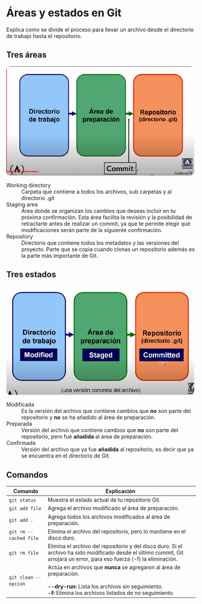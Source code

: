 # Áreas y estados en Git

Explica como se divide el proceso para llevar un archivo desde el directorio de trabajo hasta el repositorio.

## Tres áreas

<img src='../img/git/areas/areas.png' alt="tres-areas-git" width="500" style="border-radius: 10px;">

<dl>
  <dt>Working directory</dt>
  <dd>Carpeta que contiene a todos los archivos, sub carpetas y al directorio .git</dd>

  <dt>Staging area</dt>
  <dd>Área donde se organizan los cambios que deseas incluir en tu próxima confirmación. Esta área facilita la revisión y la posibilidad de retractarte antes de realizar un commit, ya que te permite elegir qué modificaciones serán parte de la siguiente confirmación.</dd>

  <dt>Repository</dt>
  <dd>Directorio que contiene todos los metadatos y las versiones del proyecto. Parte que se copia cuando clonas un repositorio además es la parte más importante de Git.</dd>
</dl>

## Tres estados

<img src='../img/git/areas/state.png' alt="tres-estados-git" width="500" style="border-radius: 10px;">

<dl>
  <dt>Modificada</dt>
  <dd>Es la versión del archivo que contiene cambios que <b>no</b> son parte del repositorio y <b>no</b> se ha añadido al área de preparación.</dd>

  <dt>Preparada</dt>
  <dd>Versión del archivo que contiene cambios que <b>no</b> son parte del repositorio, pero fue <b>añadida</b> al área de preparación.</dd>

  <dt>Confirmada</dt>
  <dd>Versión del archivo que ya fue <b>añadida</b> al repositorio, es decir que ya se encuentra en el directorio de Git.</dd>
</dl>

## Comandos

| Comando | Explicación |
|---------|-------------|
| `git status` | Muestra el estado actual de tu repositorio Git. |
| `git add file` | Agrega el archivo modificado al área de preparación. |
| `git add .` | Agrega todos los archivos modificados al área de preparación. |
| `git rm --cached file` | Elimina el archivo del repositorio, pero lo mantiene en el disco duro. |
| `git rm file` | Elimina el archivo del repositorio y del disco duro. Si el archivo ha sido modificado desde el último commit, Git arrojará un error, para eso fuerza (-f) la eliminación. |
| `git clean --opcion` | Actúa en archivos que **nunca** se agregaron al área de preparación. <br/> <br/> **--dry-run:** Lista los archivos sin seguimiento. <br/> **-f:** Elimina los archivos listados de no seguimiento. |